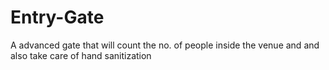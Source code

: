 # Entry-Gate
A advanced gate that will count the no. of people inside the venue and and also take care of hand sanitization

